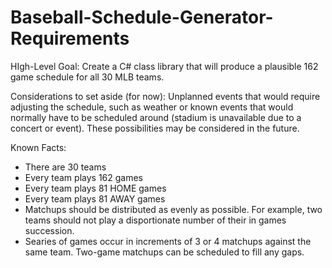 # Baseball-Schedule-Generator-Requirements

HIgh-Level Goal: Create a C# class library that will produce a plausible 162 game schedule for all 30 MLB teams.

Considerations to set aside (for now): Unplanned events that would require adjusting the schedule, such as weather or known events that would normally
have to be scheduled around (stadium is unavailable due to a concert or event). These possibilities may be considered in the future.

Known Facts:

* There are 30 teams
* Every team plays 162 games
* Every team plays 81 HOME games
* Every team plays 81 AWAY games
* Matchups should be distributed as evenly as possible. For example, two teams should not play a disportionate number of their 
in games succession.
* Searies of games occur in increments of 3 or 4 matchups against the same team. Two-game matchups can be scheduled to fill any gaps.
